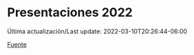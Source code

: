 # Presentaciones 2022

Última actualización/Last update: 2022-03-10T20:26:44-06:00

 [Fuente](https://www.gob.mx/salud/documentos/presentaciones-2022)
